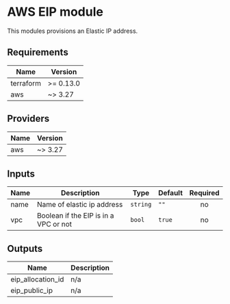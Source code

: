 # AWS EIP module

This modules provisions an Elastic IP address.

<!-- BEGINNING OF PRE-COMMIT-TERRAFORM DOCS HOOK -->
## Requirements

| Name | Version |
|------|---------|
| terraform | >= 0.13.0 |
| aws | ~> 3.27 |

## Providers

| Name | Version |
|------|---------|
| aws | ~> 3.27 |

## Inputs

| Name | Description | Type | Default | Required |
|------|-------------|------|---------|:--------:|
| name | Name of elastic ip address | `string` | `""` | no |
| vpc | Boolean if the EIP is in a VPC or not | `bool` | `true` | no |

## Outputs

| Name | Description |
|------|-------------|
| eip\_allocation\_id | n/a |
| eip\_public\_ip | n/a |

<!-- END OF PRE-COMMIT-TERRAFORM DOCS HOOK -->